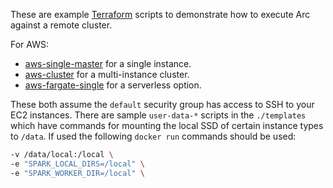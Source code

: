 These are example [Terraform](https://www.terraform.io/) scripts to demonstrate how to execute Arc against a remote cluster.

For AWS:
- [aws-single-master](https://github.com/tripl-ai/deploy/tree/master/aws-single-master) for a single instance. 
- [aws-cluster](https://github.com/tripl-ai/deploy/tree/master/aws-cluster) for a multi-instance cluster.
- [aws-fargate-single](https://github.com/tripl-ai/deploy/tree/master/aws-fargate-single) for a serverless option.

These both assume the `default` security group has access to SSH to your EC2 instances. There are sample `user-data-*` scripts in the `./templates` which have commands for mounting the local SSD of certain instance types to `/data`. If used the following `docker run` commands should be used:

```bash
-v /data/local:/local \
-e "SPARK_LOCAL_DIRS=/local" \
-e "SPARK_WORKER_DIR=/local" \
```
